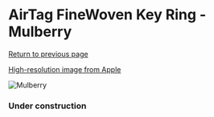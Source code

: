 # AirTag FineWoven Key Ring - Mulberry

[Return to previous page](/airtag)

[High-resolution image from Apple](https://store.storeimages.cdn-apple.com/8756/as-images.apple.com/is/MT2J3?wid=4500&hei=4500&fmt=png)

<div style="width: 384px"><img src="/everyphone/MT2J3.png" alt="Mulberry"></div>

### Under construction
